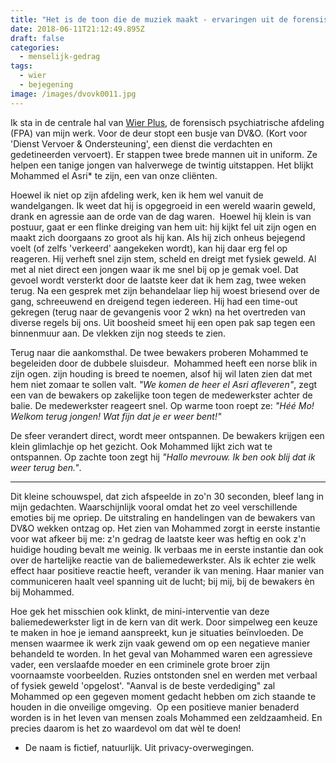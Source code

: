 ```yaml
---
title: "Het is de toon die de muziek maakt - ervaringen uit de forensische zorg. "
date: 2018-06-11T21:12:49.895Z
draft: false
categories:
  - menselijk-gedrag
tags:
  - wier
  - bejegening
image: /images/dvovk0011.jpg
---
```

Ik sta in de centrale hal van [Wier Plus](https://www.fivoor.nl/locaties/wier-plus-behandelcentrum-sglvg/), de forensisch psychiatrische afdeling (FPA) van mijn werk. Voor de deur stopt een busje van DV&O. (Kort voor 'Dienst Vervoer & Ondersteuning', een dienst die verdachten en gedetineerden vervoert). Er stappen twee brede mannen uit in uniform. Ze helpen een tanige jongen van halverwege de twintig uitstappen. Het blijkt Mohammed el Asri* te zijn, een van onze cliënten.

Hoewel ik niet op zijn afdeling werk, ken ik hem wel vanuit de wandelgangen. Ik weet dat hij is opgegroeid in een wereld waarin geweld, drank en agressie aan de orde van de dag waren.  Hoewel hij klein is van postuur, gaat er een flinke dreiging van hem uit: hij kijkt fel uit zijn ogen en maakt zich doorgaans zo groot als hij kan. Als hij zich onheus bejegend voelt (of zelfs 'verkeerd' aangekeken wordt), kan hij daar erg fel op reageren. Hij verheft snel zijn stem, scheld en dreigt met fysiek geweld. Al met al niet direct een jongen waar ik me snel bij op je gemak voel. Dat gevoel wordt versterkt door de laatste keer dat ik hem zag, twee weken terug.  Na een gesprek met zijn behandelaar liep hij woest briesend over de gang, schreeuwend en dreigend tegen iedereen. Hij had een time-out gekregen (terug naar de gevangenis voor 2 wkn) na het overtreden van diverse regels bij ons. Uit boosheid smeet hij een open pak sap tegen een binnenmuur aan. De vlekken zijn nog steeds te zien. 

Terug naar die aankomsthal.  De twee bewakers proberen Mohammed te begeleiden door de dubbele sluisdeur.  Mohammed heeft een norse blik in zijn ogen. zijn houding is breed te noemen, alsof hij wil laten zien dat met hem niet zomaar te sollen valt. _"We komen de heer el Asri afleveren"_, zegt een van de bewakers op zakelijke toon tegen de medewerkster achter de balie. De medewerkster reageert snel. Op warme toon roept ze: _"Héé Mo! Welkom terug jongen! Wat fijn dat je er weer bent!"_

De sfeer verandert direct, wordt meer ontspannen. De bewakers krijgen een klein glimlachje op het gezicht. Ook Mohammed lijkt zich wat te ontspannen. Op zachte toon zegt hij _"Hallo mevrouw. Ik ben ook blij dat ik weer terug ben."_.

---

Dit kleine schouwspel, dat zich afspeelde in zo'n 30 seconden, bleef lang in mijn gedachten. Waarschijnlijk vooral omdat het zo veel verschillende emoties bij me opriep. De uitstraling en handelingen van de bewakers van DV&O wekken ontzag op. Het zien van Mohammed zorgt in eerste instantie voor wat afkeer bij me: z'n gedrag de laatste keer was heftig en ook z'n huidige houding bevalt me weinig. Ik verbaas me in eerste instantie dan ook over de hartelijke reactie van de baliemedewerkster. Als ik echter zie welk effect haar positieve reactie heeft, verander ik van mening. Haar manier van communiceren haalt veel spanning uit de lucht; bij mij, bij de bewakers èn bij Mohammed.

Hoe gek het misschien ook klinkt, de mini-interventie van deze baliemedewerkster ligt in de kern van dit werk. Door simpelweg een keuze te maken in hoe je iemand aanspreekt, kun je situaties beïnvloeden. De mensen waarmee ik werk zijn vaak gewend om op een negatieve manier behandeld te worden. In het geval van Mohammed waren een agressieve vader, een verslaafde moeder en een criminele grote broer zijn voornaamste voorbeelden. Ruzies ontstonden snel en werden met verbaal of fysiek geweld 'opgelost'. "Aanval is de beste verdediging" zal Mohammed op een gegeven moment gedacht hebben om zich staande te houden in die onveilige omgeving.  Op een positieve manier benaderd worden is in het leven van mensen zoals Mohammed een zeldzaamheid. En precies daarom is het zo waardevol om dat wèl te doen!



* De naam is fictief, natuurlijk. Uit privacy-overwegingen. 